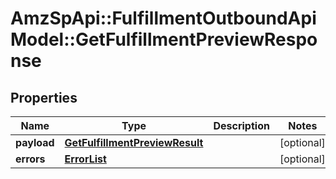 # AmzSpApi::FulfillmentOutboundApiModel::GetFulfillmentPreviewResponse

## Properties
Name | Type | Description | Notes
------------ | ------------- | ------------- | -------------
**payload** | [**GetFulfillmentPreviewResult**](GetFulfillmentPreviewResult.md) |  | [optional] 
**errors** | [**ErrorList**](ErrorList.md) |  | [optional] 

